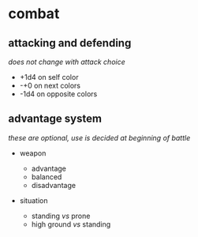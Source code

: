 # combat


## attacking and defending
_does not change with attack choice_

* +1d4 on self color
* -+0  on next colors
* -1d4 on opposite colors

## advantage system
_these are optional, use is decided at beginning of battle_

* weapon
    * advantage
    * balanced
    * disadvantage

* situation
    * standing _vs_ prone
    * high ground _vs_ standing
